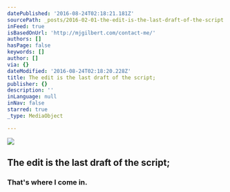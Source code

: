 ```yaml
---
datePublished: '2016-08-24T02:18:21.181Z'
sourcePath: _posts/2016-02-01-the-edit-is-the-last-draft-of-the-script.md
inFeed: true
isBasedOnUrl: 'http://mjgilbert.com/contact-me/'
authors: []
hasPage: false
keywords: []
author: []
via: {}
dateModified: '2016-08-24T02:18:20.228Z'
title: The edit is the last draft of the script;
publisher: {}
description: ''
inLanguage: null
inNav: false
starred: true
_type: MediaObject

---
```

![](https://the-grid-user-content.s3-us-west-2.amazonaws.com/ecf74b73-6377-4460-bd1b-1cff8d17bfc2.jpg)

## The edit is the last draft of the script;

### That's where I come in.
